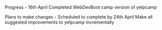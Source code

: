 Progress - 16th April
Completed WebDevBoot camp version of yelpcamp

Plans to make changes - Scheduled to complete by 24th April
Make all suggested improvements to yelpcamp incrementally 

